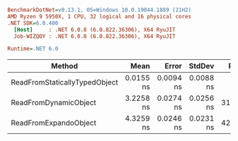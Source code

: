 ``` ini

BenchmarkDotNet=v0.13.1, OS=Windows 10.0.19044.1889 (21H2)
AMD Ryzen 9 5950X, 1 CPU, 32 logical and 16 physical cores
.NET SDK=6.0.400
  [Host]     : .NET 6.0.8 (6.0.822.36306), X64 RyuJIT
  Job-WIZQOY : .NET 6.0.8 (6.0.822.36306), X64 RyuJIT

Runtime=.NET 6.0  

```
|                        Method |      Mean |     Error |    StdDev |  Ratio | RatioSD | Allocated |
|------------------------------ |----------:|----------:|----------:|-------:|--------:|----------:|
| ReadFromStaticallyTypedObject | 0.0155 ns | 0.0094 ns | 0.0088 ns |   1.00 |    0.00 |         - |
|         ReadFromDynamicObject | 3.2258 ns | 0.0274 ns | 0.0256 ns | 319.44 |  229.01 |         - |
|         ReadFromExpandoObject | 4.3259 ns | 0.0246 ns | 0.0231 ns | 427.93 |  307.05 |         - |
